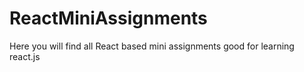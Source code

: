 # ReactMiniAssignments
Here you will find all React based mini assignments good for learning react.js
